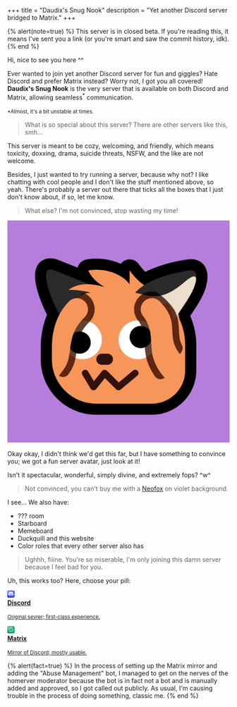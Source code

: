 +++
title = "Daudix's Snug Nook"
description = "Yet another Discord server bridged to Matrix."
+++

{% alert(note=true) %}
This server is in closed beta. If you're reading this, it means I've sent you a link (or you're smart and saw the commit history, idk).  
{% end %}


Hi, nice to see you here ^^

Ever wanted to join yet another Discord server for fun and giggles? Hate Discord and prefer Matrix instead? Worry not, I got you all covered! <span class="rainboom">**Daudix's Snug Nook**</span> is the very server that is available on both Discord and Matrix, allowing seamless<sup>*</sup> communication.

<small>*Almost, it's a bit unstable at times.</small>

> What is so special about this server? There are other servers like this, smh...

This server is meant to be cozy, welcoming, and friendly, which means toxicity, doxxing, drama, suicide threats, <span class="spoiler">NSFW</span>, and the like are not welcome.

Besides, I just wanted to try running a server, because why not? I like chatting with cool people and I don't like the stuff mentioned above, so yeah. There's probably a server out there that ticks all the boxes that I just don't know about, if so, let me know.

> What else? I'm not convinced, stop wasting my time!

![Server avatar; "Neofox googly shocked" on a violet background.](avatar.png#end#spoiler)

Okay okay, I didn't think we'd get this far, but I have something to convince you; we got a fun server avatar, just look at it!

Isn't it spectacular, wonderful, simply divine, and extremely fops? ^w^

> Not convinced, you can't buy me with a [Neofox](https://volpeon.ink/emojis/neofox/) on violet background.

I see... We also have:

- ??? room
- Starboard
- Memeboard
- Duckquill and this website
- Color roles that every other server also has

> Ughhh, fiiine. You're so miserable, I'm only joining this damn server because I feel bad for you.

Uh, this works too? Here, choose your pill:

<div class="icon-grid two-column">

<a href="https://discord.gg/ksgyZgCvGx">
<img class="transparent no-hover pixels drop-shadow icon" src="icons/discord.gif" alt="Pixel art Discord icon." />
<div class="details">
<strong>Discord</strong>
<p><small>Original sevrer; first-class experience.</small></p>
</div>
</a>

<a href="https://matrix.to/#/#snug-nook:envs.net">
<img class="transparent no-hover pixels drop-shadow icon" src="icons/matrix.gif" alt="Pixel art Discord icon." />
<div class="details">
<strong>Matrix</strong>
<p><small>Mirror of Discord; mostly usable.</small></p>
</div>
</a>

</div>

{% alert(fact=true) %}
In the process of setting up the Matrix mirror and adding the "Abuse Management" bot, I managed to get on the nerves of the homerver moderator because the bot is in fact not a bot and is manually added and approved, so I got called out publicly. As usual, I'm causing trouble in the process of doing something, classic me.
{% end %}
